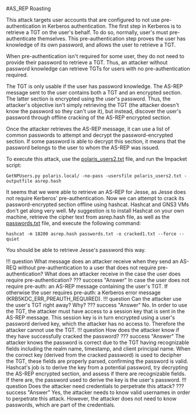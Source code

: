 #AS_REP Roasting

This attack targets user accounts that are configured to not use pre-authentication in Kerberos authentication. The first step in Kerberos is to retrieve a TGT on the user's behalf. To do so, normally, user's must pre-authenticate themselves. This pre-authentication step proves the user has knowledge of its own password, and allows the user to retrieve a TGT.

When pre-authentication isn't required for some user, they do not need to provide their password to retrieve a TGT. Thus, an attacker without password knowledge can retrieve TGTs for users with no pre-authentication required. 

The TGT is only usable if the user has password knowledge. The AS-REP message sent to the user contains both a TGT and an encrypted section. The latter section is encrypted using the user's password. Thus, the attacker's objective isn't simply retrieving the TGT (the attacker doesn't know the password so they can't use it), but instead, discover the user's password through offline cracking of the AS-REP encrypted section.

Once the attacker retrieves the AS-REP message, it can use a list of common passwords to attempt and decrypt the password-encrypted section. If some password is able to decrypt this section, it means that the password belongs to the user to whom the AS-REP was issued.

To execute this attack, use the [polaris_users2.txt](../single-domain-attacks/polaris_users2.txt) file, and run the Impacket script:

```
GetNPUsers.py polaris.local/ -no-pass -usersfile polaris_users2.txt -outputfile asrep.hash
```

It seems that we were able to retrieve an AS-REP for Jesse, as Jesse does not require Kerberos' pre-authentication. Now we can attempt to crack its password-encrypted section offline using hashcat.
Hashcat and GNS3 VMs don't get along very well. My suggestion is to install Hashcat on your own machine, retrieve the cipher text from asrep.hash file, as well as the [passwords.txt](../single-domain-attacks/passwords.txt) file, and execute the following command:

```
hashcat -m 18200 asrep.hash passwords.txt -o cracked1.txt --force --quiet
```

You should be able to retrieve Jesse's password this way.

!!! question
    What message does an attacker receive when they send an AS-REQ without pre-authentication to a user that does not require pre-authentication? What does an attacker receive in the case the user does require pre-authentication?
??? success "Answer"
    In case the user does not require pre-auth: an AS-REP message containing the user's TGT.
    If otherwise the user requires pre-auth: a Kerberos error message (KRB5KDC_ERR_PREAUTH_REQUIRED).
!!! question 
    Can the attacker use the user's TGT right away? Why?
??? success "Answer"
    No. In order to use the TGT, the attacker must have access to a session key that is sent in the AS-REP message. This session key is in turn encrypted using a user's password derived key, which the attacker has no access to. Therefore the attacker cannot use the TGT.
!!! question
    How does the attacker know if they have successfully cracked the password?
??? success "Answer"
    The attacker knows the password is correct due to the TGT having recognizable fields including the realm name, timestamp, and client principal name. When the correct key (derived from the cracked password) is used to decipher the TGT, these fields are properly parsed, confirming the password is valid. Hashcat's job is to derive the key from a potential password, try decrypting the AS-REP encrypted section, and assess if there are recognizable fields. If there are, the password used to derive the key is the user's password.
!!! question
    Does the attacker need credentials to perpetrate this attack?
??? success "Answer"
    Yes, the attacker needs to know valid usernames in order to perpetrate this attack. However, the attacker does not need to know passwords, which are part of the credentials.

